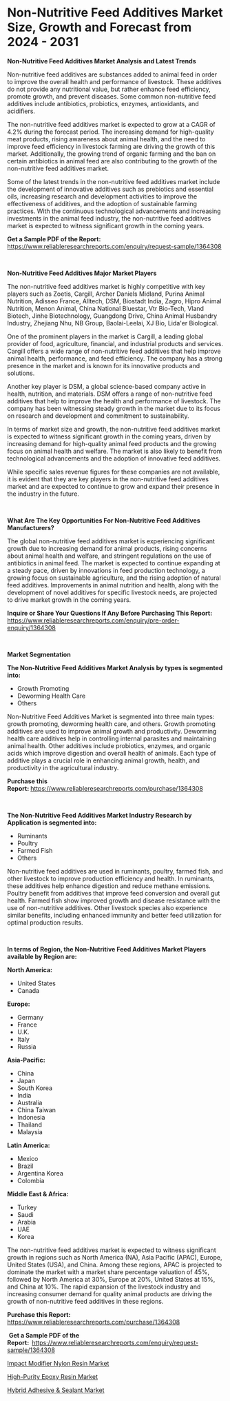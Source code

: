 <p><h1>Non-Nutritive Feed Additives Market Size, Growth and Forecast from 2024 - 2031</h1></p><p><strong>Non-Nutritive Feed Additives Market Analysis and Latest Trends</strong></p>
<p><p>Non-nutritive feed additives are substances added to animal feed in order to improve the overall health and performance of livestock. These additives do not provide any nutritional value, but rather enhance feed efficiency, promote growth, and prevent diseases. Some common non-nutritive feed additives include antibiotics, probiotics, enzymes, antioxidants, and acidifiers.</p><p>The non-nutritive feed additives market is expected to grow at a CAGR of 4.2% during the forecast period. The increasing demand for high-quality meat products, rising awareness about animal health, and the need to improve feed efficiency in livestock farming are driving the growth of this market. Additionally, the growing trend of organic farming and the ban on certain antibiotics in animal feed are also contributing to the growth of the non-nutritive feed additives market.</p><p>Some of the latest trends in the non-nutritive feed additives market include the development of innovative additives such as prebiotics and essential oils, increasing research and development activities to improve the effectiveness of additives, and the adoption of sustainable farming practices. With the continuous technological advancements and increasing investments in the animal feed industry, the non-nutritive feed additives market is expected to witness significant growth in the coming years.</p></p>
<p><strong>Get a Sample PDF of the Report:&nbsp;</strong> <a href="https://www.reliableresearchreports.com/enquiry/request-sample/1364308">https://www.reliableresearchreports.com/enquiry/request-sample/1364308</a></p>
<p>&nbsp;</p>
<p><strong>Non-Nutritive Feed Additives Major Market Players</strong></p>
<p><p>The non-nutritive feed additives market is highly competitive with key players such as Zoetis, Cargill, Archer Daniels Midland, Purina Animal Nutrition, Adisseo France, Alltech, DSM, Biostadt India, Zagro, Hipro Animal Nutrition, Menon Animal, China National Bluestar, Vtr Bio-Tech, Vland Biotech, Jinhe Biotechnology, Guangdong Drive, China Animal Husbandry Industry, Zhejiang Nhu, NB Group, Baolai-Leelai, XJ Bio, Lida'er Biological.</p><p>One of the prominent players in the market is Cargill, a leading global provider of food, agriculture, financial, and industrial products and services. Cargill offers a wide range of non-nutritive feed additives that help improve animal health, performance, and feed efficiency. The company has a strong presence in the market and is known for its innovative products and solutions.</p><p>Another key player is DSM, a global science-based company active in health, nutrition, and materials. DSM offers a range of non-nutritive feed additives that help to improve the health and performance of livestock. The company has been witnessing steady growth in the market due to its focus on research and development and commitment to sustainability.</p><p>In terms of market size and growth, the non-nutritive feed additives market is expected to witness significant growth in the coming years, driven by increasing demand for high-quality animal feed products and the growing focus on animal health and welfare. The market is also likely to benefit from technological advancements and the adoption of innovative feed additives.</p><p>While specific sales revenue figures for these companies are not available, it is evident that they are key players in the non-nutritive feed additives market and are expected to continue to grow and expand their presence in the industry in the future.</p></p>
<p>&nbsp;</p>
<p><strong>What Are The Key Opportunities For Non-Nutritive Feed Additives Manufacturers?</strong></p>
<p><p>The global non-nutritive feed additives market is experiencing significant growth due to increasing demand for animal products, rising concerns about animal health and welfare, and stringent regulations on the use of antibiotics in animal feed. The market is expected to continue expanding at a steady pace, driven by innovations in feed production technology, a growing focus on sustainable agriculture, and the rising adoption of natural feed additives. Improvements in animal nutrition and health, along with the development of novel additives for specific livestock needs, are projected to drive market growth in the coming years.</p></p>
<p><strong>Inquire or Share Your Questions If Any Before Purchasing This Report:</strong> <a href="https://www.reliableresearchreports.com/enquiry/pre-order-enquiry/1364308">https://www.reliableresearchreports.com/enquiry/pre-order-enquiry/1364308</a></p>
<p>&nbsp;</p>
<p><strong>Market Segmentation</strong></p>
<p><strong>The Non-Nutritive Feed Additives Market Analysis by types is segmented into:</strong></p>
<p><ul><li>Growth Promoting</li><li>Deworming Health Care</li><li>Others</li></ul></p>
<p><p>Non-Nutritive Feed Additives Market is segmented into three main types: growth promoting, deworming health care, and others. Growth promoting additives are used to improve animal growth and productivity. Deworming health care additives help in controlling internal parasites and maintaining animal health. Other additives include probiotics, enzymes, and organic acids which improve digestion and overall health of animals. Each type of additive plays a crucial role in enhancing animal growth, health, and productivity in the agricultural industry.</p></p>
<p><strong>Purchase this Report:&nbsp;</strong><a href="https://www.reliableresearchreports.com/purchase/1364308">https://www.reliableresearchreports.com/purchase/1364308</a></p>
<p>&nbsp;</p>
<p><strong>The Non-Nutritive Feed Additives Market Industry Research by Application is segmented into:</strong></p>
<p><ul><li>Ruminants</li><li>Poultry</li><li>Farmed Fish</li><li>Others</li></ul></p>
<p><p>Non-nutritive feed additives are used in ruminants, poultry, farmed fish, and other livestock to improve production efficiency and health. In ruminants, these additives help enhance digestion and reduce methane emissions. Poultry benefit from additives that improve feed conversion and overall gut health. Farmed fish show improved growth and disease resistance with the use of non-nutritive additives. Other livestock species also experience similar benefits, including enhanced immunity and better feed utilization for optimal production results.</p></p>
<p>&nbsp;</p>
<p><strong>In terms of Region, the Non-Nutritive Feed Additives Market Players available by Region are:</strong></p>
<p>
    <p> <strong> North America: </strong>
        <ul>
            <li>United States</li>
            <li>Canada</li>
        </ul>
        </p> 
    <p> <strong> Europe: </strong>
        <ul>
            <li>Germany</li>
            <li>France</li>
            <li>U.K.</li>
            <li>Italy</li>
            <li>Russia</li>
        </ul>
        </p> 
    <p> <strong> Asia-Pacific: </strong>
        <ul>
            <li>China</li>
            <li>Japan</li>
            <li>South Korea</li>
            <li>India</li>
            <li>Australia</li>
            <li>China Taiwan</li>
            <li>Indonesia</li>
            <li>Thailand</li>
            <li>Malaysia</li>
        </ul>
        </p> 
    <p> <strong> Latin America: </strong>
        <ul>
            <li>Mexico</li>
            <li>Brazil</li>
            <li>Argentina Korea</li>
            <li>Colombia</li>
        </ul>
        </p> 
    <p> <strong> Middle East & Africa: </strong>
        <ul>
            <li>Turkey</li>
            <li>Saudi</li>
            <li>Arabia</li>
            <li>UAE</li>
            <li>Korea</li>
        </ul>
    </p>
    </p>
<p><p>The non-nutritive feed additives market is expected to witness significant growth in regions such as North America (NA), Asia Pacific (APAC), Europe, United States (USA), and China. Among these regions, APAC is projected to dominate the market with a market share percentage valuation of 45%, followed by North America at 30%, Europe at 20%, United States at 15%, and China at 10%. The rapid expansion of the livestock industry and increasing consumer demand for quality animal products are driving the growth of non-nutritive feed additives in these regions.</p></p>
<p><strong>Purchase this Report: </strong><a href="https://www.reliableresearchreports.com/purchase/1364308">https://www.reliableresearchreports.com/purchase/1364308</a></p>
<p>&nbsp;<strong>Get a Sample PDF of the Report:&nbsp;&nbsp;</strong><a href="https://www.reliableresearchreports.com/enquiry/request-sample/1364308">https://www.reliableresearchreports.com/enquiry/request-sample/1364308</a></p>
<p><strong></strong></p>
<p><p><a href="https://view.publitas.com/reportprime-1/impact-modifier-nylon-resin-market-research-report-unlocks-analysis-on-the-market-financial-status-market-size-and-market-revenue-upto-2031/">Impact Modifier Nylon Resin Market</a></p><p><a href="https://view.publitas.com/reportprime-1/high-purity-epoxy-resin-market-size-growing-and-forecasted-for-period-from-2024-2031-and-provides-complete-market-analysis-of-this-market/">High-Purity Epoxy Resin Market</a></p><p><a href="https://view.publitas.com/reportprime-1/hybrid-adhesive-sealant-market-analysis-and-market-size-global-industry-overview-market-segmentation-and-forecast-2024-to-2031/">Hybrid Adhesive & Sealant Market</a></p></p>
